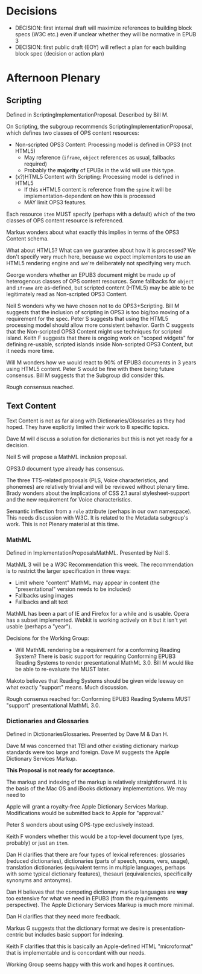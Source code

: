 # Decisions #

  * DECISION: first internal draft will maximize references to building block specs (W3C etc.) even if unclear whether they will be normative in EPUB 3
  * DECISION: first public draft (EOY) will reflect a plan for each building block spec (decision or action plan)

# Afternoon Plenary #

## Scripting ##

Defined in ScriptingImplementationProposal. Described by Bill M.

On Scripting, the subgroup recommends ScriptingImplementationProposal, which defines two classes of OPS content resources:

  * Non-scripted OPS3 Content: Processing model is defined in OPS3 (not HTML5)
    * May reference (`iframe`, `object` references as usual, fallbacks required)
    * Probably the **majority** of EPUBs in the wild will use this type.
  * (x?)HTML5 Content with Scripting: Processing model is defined in HTML5
    * If this xHTML5 content is reference from the `spine` it will be implementation-dependent on how this is processed
    * MAY limit OPS3 features.

Each resource `item` MUST specify (perhaps with a default) which of the two classes of OPS content resource is referenced.

Markus wonders about what exactly this implies in terms of the OPS3 Content schema.

What about HTML5? What can we guarantee about how it is processed? We don't specify very much here, because we expect implementors to use an HTML5 rendering engine and we're deliberately not specifying very much.

George wonders whether an EPUB3 document might be made up of heterogenous classes of OPS content resources. Some fallbacks for `object` and `iframe` are as-defined, but scripted content (HTML5) may be able to be legitimately read as Non-scripted OPS3 Content.

Neil S wonders why we have chosen not to do OPS3+Scripting. Bill M suggests that the inclusion of scripting in OPS3 is too big/too moving of a requirement for the spec. Peter S suggests that using the HTML5 processing model should allow more consistent behavior. Garth C suggests that the Non-scripted OPS3 Content might use techniques for scripted island. Keith F suggests that there is ongoing work on "scoped widgets" for defining re-usable, scripted islands inside Non-scripted OPS3 Content, but it needs more time.

Will M wonders how we would react to 90% of EPUB3 documents in 3 years using HTML5 content. Peter S would be fine with there being future consensus. Bill M suggests that the Subgroup did consider this.

Rough consensus reached.


## Text Content ##

Text Content is not as far along with Dictionaries/Glossaries as they had hoped. They have explicitly limited their work to 8 specific topics.

Dave M will discuss a solution for dictionaries but this is not yet ready for a decision.

Neil S will propose a MathML inclusion proposal.

OPS3.0 document type already has consensus.

The three TTS-related proposals (PLS, Voice characteristics, and phonemes) are relatively trivial and will be reviewed without plenary time. Brady wonders about the implications of CSS 2.1 aural stylesheet-support and the new requirement for Voice characteristics.

Semantic inflection from a `role` attribute (perhaps in our own namespace). This needs discussion with W3C. It is related to the Metadata subgroup's work. This is not Plenary material at this time.

### MathML ###

Defined in ImplementationProposalsMathML. Presented by Neil S.

MathML 3 will be a W3C Recommendation this week. The recommendation is to restrict the larger specification in three ways:

  * Limit where "content" MathML may appear in content (the "presentational" version needs to be included)
  * Fallbacks using images
  * Fallbacks and alt text

MathML has been a part of IE and Firefox for a while and is usable. Opera has a subset implemented. Webkit is working actively on it but it isn't yet usable (perhaps a "year").

Decisions for the Working Group:

  * Will MathML rendering be a requirement for a conforming Reading System? There is basic support for requiring Conforming EPUB3 Reading Systems to render presentational MathML 3.0. Bill M would like be able to re-evaluate the MUST later.

Makoto believes that Reading Systems should be given wide leeway on what exactly "support" means. Much discussion.

Rough consenus reached for: Conforming EPUB3 Reading Systems MUST "support" presentational MathML 3.0.

### Dictionaries and Glossaries ###

Defined in DictionariesGlossaries. Presented by Dave M & Dan H.

Dave M was concerned that TEI and other existing dictionary markup standards were too large and foreign. Dave M suggests the Apple Dictionary Services Markup.

**This Proposal is not ready for acceptance.**

The markup and indexing of the markup is relatively straightforward. It is the basis of the Mac OS and iBooks dictionary implementations. We may need to

Apple will grant a royalty-free Apple Dictionary Services Markup. Modifications would be submitted back to Apple for "approval."

Peter S wonders about using OPS-type exclusively instead.

Keith F wonders whether this would be a top-level document type (yes, probably) or just an `item`.

Dan H clarifies that there are four types of lexical references: glossaries (reduced dictionaries), dictionaries (parts of speech, nouns, vers, usage), translation dictionaries (equivalent terms in multiple languages, perhaps with some typical dictionary features), thesauri (equivalencies, specifically synonyms and antonyms).

Dan H believes that the competing dictionary markup languages are **way** too extensive for what we need in EPUB3 (from the requirements perspective). The Apple Dictionary Services Markup is much more minimal.

Dan H clarifies that they need more feedback.

Markus G suggests that the dictionary format we desire is presentation-centric but includes basic support for indexing.

Keith F clarifies that this is basically an Apple-defined HTML "microformat" that is implementable and is concordant with our needs.

Working Group seems happy with this work and hopes it continues.